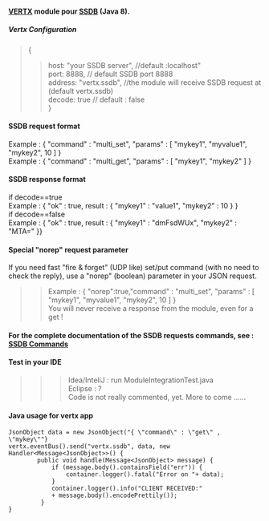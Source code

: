 #### [VERTX](http://vertx.io/) module pour [SSDB](http://ssdb.io/) (Java 8).
##### Vertx Configuration
>{
>>host: "your SSDB server",     //default :localhost"  
>>port: 8888,                   // default SSDB port 8888  
>>address: "vertx.ssdb",        //the module will receive SSDB request at (default vertx.ssdb)  
>>decode: true                  // default : false  
>}
#### SSDB request format
Example : { "command" : "multi_set", "params" : [ "mykey1", "myvalue1", "mykey2", 10 ] }  
Example : { "command" : "multi_get", "params" : [ "mykey1", "mykey2" ] }
#### SSDB response format  
if decode==true  
Example : { "ok" : true, result : { "mykey1" : "value1", "mykey2" : 10 } }  
if decode==false  
Example : { "ok" : true, result : { "mykey1" : "dmFsdWUx", "mykey2" : "MTA=" }}
#### Special "norep" request parameter
If you need fast "fire & forget" (UDP like) set/put command (with no need to check the reply), use a "norep" (boolean) parameter in your JSON request.  
>>Example : { "norep":true,"command" : "multi_set", "params" : [ "mykey1", "myvalue1", "mykey2", 10 ] }  
You will never receive a response from the module, even for a get !   
#### For the complete documentation of the SSDB requests commands, see : [SSDB Commands](http://ssdb.io/docs/php/index.html)
#### Test in your IDE
>>>Idea/InteliJ   :  run ModuleIntegrationTest.java  
>>>Eclipse        :  ?  
Code is not really commented, yet. More to come ......
#### Java usage for vertx app 
    JsonObject data = new JsonObject("{ \"command\" : \"get\" , \"mykey\""}  
    vertx.eventBus().send("vertx.ssdb", data, new Handler<Message<JsonObject>>() {  
            public void handle(Message<JsonObject> message) {  
                if (message.body().containsField("err")) {  
                    container.logger().fatal("Error on "+ data);  
                }  
                container.logger().info("CLIENT RECEIVED:" 
                + message.body().encodePrettily());
             }
    }             
